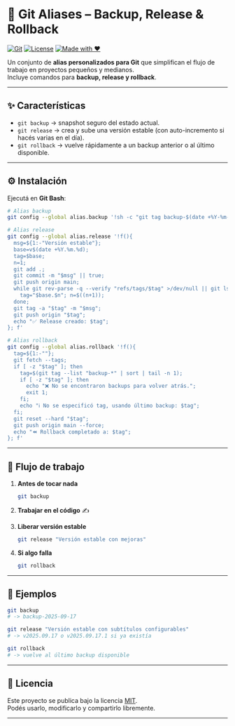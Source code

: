 # 🚀 Git Aliases – Backup, Release & Rollback

[![Git](https://img.shields.io/badge/Git-%23F05032.svg?style=for-the-badge&logo=git&logoColor=white)](https://git-scm.com/)
[![License](https://img.shields.io/badge/license-MIT-green.svg?style=for-the-badge)](LICENSE)
[![Made with ♥](https://img.shields.io/badge/Made%20with-♥-red.svg?style=for-the-badge)](#)

Un conjunto de **alias personalizados para Git** que simplifican el flujo de trabajo en proyectos pequeños y medianos.  
Incluye comandos para **backup, release y rollback**.

---

## ✨ Características

- `git backup` → snapshot seguro del estado actual.  
- `git release` → crea y sube una versión estable (con auto-incremento si hacés varias en el día).  
- `git rollback` → vuelve rápidamente a un backup anterior o al último disponible.  

---

## ⚙️ Instalación

Ejecutá en **Git Bash**:

```bash
# Alias backup
git config --global alias.backup '!sh -c "git tag backup-$(date +%Y-%m-%d) && git push origin backup-$(date +%Y-%m-%d)"'

# Alias release
git config --global alias.release '!f(){
  msg=${1:-"Versión estable"};
  base=v$(date +%Y.%m.%d);
  tag=$base;
  n=1;
  git add .;
  git commit -m "$msg" || true;
  git push origin main;
  while git rev-parse -q --verify "refs/tags/$tag" >/dev/null || git ls-remote --tags origin | grep -q "$tag"; do
    tag="$base.$n"; n=$((n+1));
  done;
  git tag -a "$tag" -m "$msg";
  git push origin "$tag";
  echo "✅ Release creado: $tag";
}; f'

# Alias rollback
git config --global alias.rollback '!f(){
  tag=${1:-""};
  git fetch --tags;
  if [ -z "$tag" ]; then
    tag=$(git tag --list "backup-*" | sort | tail -n 1);
    if [ -z "$tag" ]; then
      echo "❌ No se encontraron backups para volver atrás.";
      exit 1;
    fi;
    echo "ℹ️ No se especificó tag, usando último backup: $tag";
  fi;
  git reset --hard "$tag";
  git push origin main --force;
  echo "⏪ Rollback completado a: $tag";
}; f'
```

---

## 🚀 Flujo de trabajo

1. **Antes de tocar nada**  
   ```bash
   git backup
   ```

2. **Trabajar en el código** ✍️  

3. **Liberar versión estable**  
   ```bash
   git release "Versión estable con mejoras"
   ```

4. **Si algo falla**  
   ```bash
   git rollback
   ```

---

## 📌 Ejemplos

```bash
git backup
# -> backup-2025-09-17

git release "Versión estable con subtítulos configurables"
# -> v2025.09.17 o v2025.09.17.1 si ya existía

git rollback
# -> vuelve al último backup disponible
```

---

## 📄 Licencia

Este proyecto se publica bajo la licencia [MIT](LICENSE).  
Podés usarlo, modificarlo y compartirlo libremente.

---
